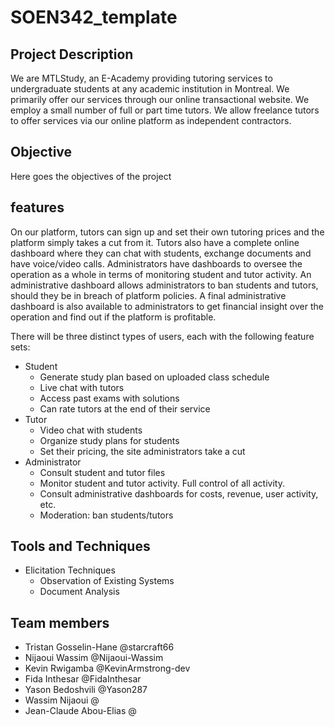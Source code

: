 # SOEN342_template

## Project Description
We are MTLStudy, an E-Academy providing tutoring services to undergraduate students at any academic institution in Montreal. We primarily offer our services through our online transactional website. We employ a small number of full or part time tutors. We allow freelance tutors to offer services via our online platform as independent contractors. 

## Objective
Here goes the objectives of the project

## features
On our platform, tutors can sign up and set their own tutoring prices and the platform simply takes a cut from it. Tutors also have a complete online dashboard where they can chat with students, exchange documents and have voice/video calls. Administrators have dashboards to oversee the operation as a whole in terms of monitoring student and tutor activity. An administrative dashboard allows administrators to ban students and tutors, should they be in breach of platform policies. A final administrative dashboard is also available to administrators to get financial insight over the operation and find out if the platform is profitable.

There will be three distinct types of users, each with the following feature sets:
- Student
  - Generate study plan based on uploaded class schedule
  - Live chat with tutors
  - Access past exams with solutions 
  - Can rate tutors at the end of their service
- Tutor  
  - Video chat with students
  - Organize study plans for students 
  - Set their pricing, the site administrators take a cut
- Administrator 
  - Consult student and tutor files
  - Monitor student and tutor activity. Full control of all activity.
  - Consult administrative dashboards for costs, revenue, user activity, etc.
  - Moderation: ban students/tutors 

## Tools and Techniques
- Elicitation Techniques
  - Observation of Existing Systems
  - Document Analysis

## Team members
- Tristan Gosselin-Hane @starcraft66
- Nijaoui Wassim @Nijaoui-Wassim
- Kevin Rwigamba @KevinArmstrong-dev
- Fida Inthesar @FidaInthesar
- Yason Bedoshvili @Yason287
- Wassim Nijaoui @
- Jean-Claude Abou-Elias @
